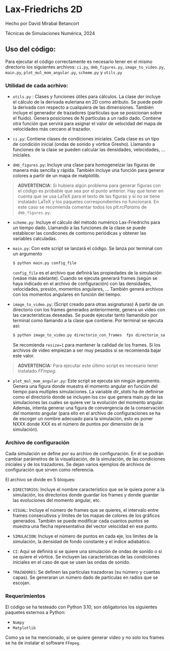# Lax-Friedrichs 2D

Hecho por David Mirabal Betancort

Técnicas de Simulaciones Numérica, 2024

## Uso del código:

Para ejecutar el código correctamente es necesario tener en el mismo directorio los siguientes archivos: `ci.py`, `dmb_figures.py`, `image_to_video.py`, `main.py`, `plot_mul_mom_angular.py`, `scheme.py` y `utils.py`

### Utilidad de cada acrhivo:

* `utils.py` : Clases y funciones útiles para cálculos. La clase *der* incluye el cálculo de la derivada euleriana en 2D como atributo. Se puede pedir la derivada con respecto a cualquiera de las dimensiones. También incluye el generador de trazadores (partículas que se posicionan sobre el fluido). Genera posiciones de N partículas a un radio dado. Contiene otra función que servirá para asignar el valor de velocidad del mapa de velocidades más cercano al trazador.

* `ci.py`: Contiene clases de condiciones iniciales. Cada clase es un tipo de condición inicial (ondas de sonido y vórtice Gresho). Llamando a funciones de la clase se pueden calcular las densidades, velocidades, ... iniciales.

* `dmb_figures.py`: Incluye una clase para homogeneizar las figuras de manera más sencilla y rápida. También incluye una función para generar colores a partir de un mapa de matplotlib.

> **ADVERTENCIA:** Si hubiera algún problema para generar figuras con el código es probable que sea por el punto anterior. Hay que tener en cuenta que se usa LaTeX para el texto de las figuras y si no se tiene instalado LaTeX y los paquetes correspondientes no funcionará. En este caso se recomienda comentar todos los *plt.rcParams* de `dmb_figures.py`.

* `scheme.py`: Incluye el cálculo del método numérico Lax-Friedrichs para un tiempo dado. Llamando a las funciones de la clase se puede establecer las condicones de contorno periódicas y obtener las variables calculadas.

* `main.py`: Con este script se lanzará el código. Se lanza por terminal con un argumento 

    ```bash 
    $ python main.py config_file
    ```

    `config_file` es el archivo que definirá las propiedades de la simulación (veáse más adelante). Cuando se ejecuta generará frames (según se haya indicado en el archivo de configuración) con las densidades, velocidades, presión, momentos angulares, ... También generá archivos con los momentos angulares en función del tiempo.

* `image_to_video.py`: (Script creado para otras asignaturas) A partir de un directorio con los frames generados anteriormente, genera un video con las características deseadas. Se puede ejecutar tanto llamandolo por terminal como llamando a la clase que contiene. Por terminal se ejecuta así:     

    ```bash
    $ python image_to_video.py directorio_con_frames  fps directorio_salida titulo resize
    ```

    Se recomienda `resize=1` para mantener la calidad de los frames. Si los archivos de video empiezan a ser muy pesados si se recomienda bajar este valor. 

> **ADVERTENCIA:** Para ejecutar este último script es necesario tener instalado *FFmpeg*.

* `plot_mul_mom_angular.py`: Este script se ejecuta sin ningún argumento. Genera una figura donde muestra el momento angular en función del tiempo para multiples simulaciones. La variable *dir_stats* ha de definirse como el directorio donde se incluyen los csv que genera main.py de las simulaciones las cuales se quiere ver la evolución del momento angular. Además, intenta generar una figura de convergencia de la conservación del momento angular (para ello en el archivo de configuraciones se ha de escoger un nombre adecuado para la simulación, esto es poner NXXX donde XXX es el número de puntos por dimensión de la simulación).


### Archivo de configuración

Cada simulación se define por su archivo de configuración. En él se podrán cambiar parámetros de la visualización, de la simulación, de las condiciones iniciales y de los trazadores. Se dejan varios ejemplos de archivos de configuración que sirven como referencia. 

El archivo se divide en 5 bloques:

 * `DIRECTORIOS`: Incluye el nombre característico que se le quiera poner a la simulación, los directorios donde guardar los frames y donde guardar las evoluciones del momento angular, etc.

 * `VISUAL`: Incluye el número de frames que se quieres, el intervalo entre frames consecutivos y límites de los mapas de colores de los gráficos generados. También se puede modificar cada cuantos puntos se muestra una flecha representativa del vector velocidad en ese punto.

 * `SIMULACION`: Incluye el número de puntos en cada eje, los límites de la simulación, la densidad de fondo constante y el índice adiabático.

 * `CI`: Aquí se definirá si se quiere una simulación de ondas de sonido o si se quiere el vórtice. Se incluyen las características de las condiciones iniciales en el caso de que se usen las ondas de sonido.

 * `TRAZADORES`: Se definen las partículas trazadoras (su número y cuantas capas). Se generaran un número dado de partículas en radios que se escojan.


 ### Requerimientos
 
El código se ha testeado con Python 3.10, son obligatorios los siguientes paquetes externos a Python:

 * `Numpy`
 * `Matplotlib`

Como ya se ha mencionado, si se quiere generar video y no solo los frames se ha de instalar el software `FFmpeg`.

